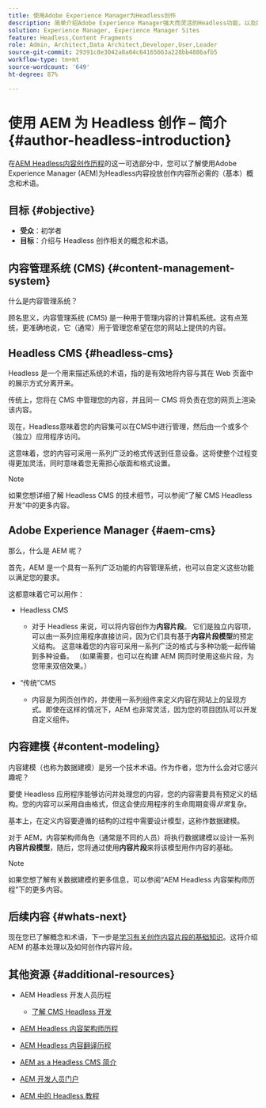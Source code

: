 ```yaml
---
title: 使用Adobe Experience Manager为Headless创作
description: 简单介绍Adobe Experience Manager强大而灵活的Headless功能，以及如何为项目创作内容。
solution: Experience Manager, Experience Manager Sites
feature: Headless,Content Fragments
role: Admin, Architect,Data Architect,Developer,User,Leader
source-git-commit: 29391c8e3042a8a04c64165663a228bb4886afb5
workflow-type: tm+mt
source-wordcount: '649'
ht-degree: 87%

---
```


# 使用 AEM 为 Headless 创作 – 简介 {#author-headless-introduction}

在[AEM Headless内容创作历程](overview.md)的这一可选部分中，您可以了解使用Adobe Experience Manager (AEM)为Headless内容投放创作内容所必需的（基本）概念和术语。

## 目标 {#objective}

* **受众**：初学者
* **目标**：介绍与 Headless 创作相关的概念和术语。

## 内容管理系统 (CMS) {#content-management-system}

什么是内容管理系统？

顾名思义，内容管理系统 (CMS) 是一种用于管理内容的计算机系统。这有点笼统，更准确地说，它（通常）用于管理您希望在您的网站上提供的内容。

## Headless CMS {#headless-cms}

Headless 是一个用来描述系统的术语，指的是有效地将内容与其在 Web 页面中的展示方式分离开来。

传统上，您将在 CMS 中管理您的内容，并且同一 CMS 将负责在您的网页上渲染该内容。

现在，Headless意味着您的内容集可以在CMS中进行管理，然后由一个或多个（独立）应用程序访问。

这意味着，您的内容可采用一系列广泛的格式传送到任意设备。这将使整个过程变得更加灵活，同时意味着您无需担心版面和格式设置。

>[!NOTE]
>
>如果您想详细了解 Headless CMS 的技术细节，可以参阅“了解 CMS Headless 开发”中的更多内容。

## Adobe Experience Manager {#aem-cms}

那么，什么是 AEM 呢？

首先，AEM 是一个具有一系列广泛功能的内容管理系统，也可以自定义这些功能以满足您的要求。

这都意味着它可以用作：

* Headless CMS
   * 对于 Headless 来说，可以将内容创作为&#x200B;**内容片段**。
它们是独立内容项，可以由一系列应用程序直接访问，因为它们具有基于**内容片段模型**的预定义结构。
这意味着您的内容可采用一系列广泛的格式与多种功能一起传输到多种设备。
（如果需要，也可以在构建 AEM 网页时使用这些片段，为您带来双倍效果。）

* “传统”CMS
   * 内容是为网页创作的，并使用一系列组件来定义内容在网站上的呈现方式。即使在这样的情况下，AEM 也非常灵活，因为您的项目团队可以开发自定义组件。

## 内容建模 {#content-modeling}

内容建模（也称为数据建模）是另一个技术术语。作为作者，您为什么会对它感兴趣呢？

要使 Headless 应用程序能够访问并处理您的内容，您的内容需要具有预定义的结构。您的内容可以采用自由格式，但这会使应用程序的生命周期变得&#x200B;*非常*&#x200B;复杂。

基本上，在定义内容要遵循的结构的过程中需要设计模型，这称作数据建模。

对于 AEM，内容架构师角色（通常是不同的人员）将执行数据建模以设计一系列&#x200B;**内容片段模型**，随后，您将通过使用&#x200B;**内容片段**&#x200B;来将该模型用作内容的基础。

>[!NOTE]
>
>如果您想了解有关数据建模的更多信息，可以参阅“AEM Headless 内容架构师历程”下的更多内容。

## 后续内容 {#whats-next}

现在您已了解概念和术语，下一步是[学习有关创作内容片段的基础知识](basics.md)。这将介绍 AEM 的基本处理以及如何创作内容片段。

## 其他资源 {#additional-resources}

* AEM Headless 开发人员历程
   * [了解 CMS Headless 开发](/help/journey-headless/developer/learn-about.md)

* [AEM Headless 内容架构师历程](/help/journey-headless/architect/overview.md)

* [AEM Headless 内容翻译历程](/help/journey-headless/translation/overview.md)

* [AEM as a Headless CMS 简介](/help/sites-developing/headless/introduction.md)

* [AEM 开发人员门户](https://experienceleague.adobe.com/landing/experience-manager/headless/developer.html?lang=zh-Hans)

* [AEM 中的 Headless 教程](https://experienceleague.adobe.com/docs/experience-manager-learn/getting-started-with-aem-Headless/overview.html?lang=zh-hans)
